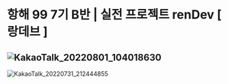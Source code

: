 # 항해 99 7기 B반 | 실전 프로젝트 renDev [ 랑데브 ]
![KakaoTalk_20220801_104018630](https://user-images.githubusercontent.com/105159616/182056864-cbafa3e2-4594-40ee-acd0-45514b538a34.png)
---------------
![KakaoTalk_20220731_212444855](https://user-images.githubusercontent.com/105159616/182056813-506e7689-094c-4f3c-806b-2b3124b63ec5.png)
